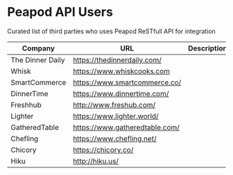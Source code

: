 # Peapod API Users

Curated list of third parties who uses Peapod ReSTfull API for integration


|  Company | URL  | Description  | Note  |
|---|---|---|---|
|  The Dinner Daily | https://thedinnerdaily.com/  |   |   |
|  Whisk | https://www.whiskcooks.com  |   |   |
|  SmartCommerce | https://www.smartcommerce.co/  |   |   |
|  DinnerTime | https://www.dinnertime.com/  |   |   |
|  Freshhub | http://www.freshub.com/  |   |   |
|  Lighter | https://www.lighter.world/  |   |   |
|  GatheredTable | https://www.gatheredtable.com/  |   |   |
|  Chefling | https://www.chefling.net/  |   |   |
|  Chicory |  https://chicory.co/ |   |   |
|  Hiku | http://hiku.us/  |   |   |